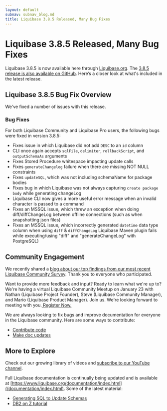 ```yaml
---
layout: default
subnav: subnav_blog.md
title: Liquibase 3.8.5 Released, Many Bug Fixes
---
```

# Liquibase 3.8.5 Released, Many Bug Fixes

Liquibase 3.8.5 is now available here through [Liquibase.org](https://download.liquibase.org/download-community/).
The [3.8.5 release is also available on GitHub](https://github.com/liquibase/liquibase/releases/). Here’s a closer look at what's included in the latest release.

## Liquibase 3.8.5 Bug Fix Overview

We've fixed a number of issues with this release. 

### Bug Fixes
For both Liquibase Community and Liquibase Pro users, the following bugs were fixed in version 3.8.5:

- Fixes issue in which Liquibase did not add `DESC` to an `id` column
- CLI once again accepts `sqlFile`, `delimiter`, `rollbackScript`, and `outputSchemaAs` arguments
- Fixes Stored Procedure whitespace impacting update calls
- Fixes `generateChangelog` failure when there are missing NOT NULL constraints
- Fixes `updateSQL`, which was not including schemaName for package bodies
- Fixes bug in which Liquibase was not always capturing `create package body` while generating changeLog
- Liquibase CLI now gives a more useful error message when an invalid character is passed to a command
- Fixes an MSSQL issue, which threw an exception when doing diff/diffChangeLog between offline connections (such as when snapshotting json files)
- Fixes an MSSQL issue, which incorrectly generated `datetime` data type column when using `diff` & `diffChangeLog` Liquibase Maven plugin fails while executing/using "diff" and "generateChangeLog" with PostgreSQL)

## Community Engagement
We recently shared a [blog about our top findings from our most recent Liquibase Community Survey](https://www.liquibase.org/2020/01/top-10-findings-liquibase-survey.html). Thank you to everyone who participated. 

Want to provide more feedback and input? Ready to learn what we're up to? We're having a virtual Liquibase Community Meetup on January 23 with Nathan (Liquibase Project Founder), Steve (Liquibase Community Manager), and Mario (Liquibase Product Manager). Join us. We're looking forward to meeting with you.<a href="https://register.gotowebinar.com/register/70786962673831938" target="_blank"> Register Now.</a>

We are always looking to fix bugs and improve documentation for everyone in the Liquibase community. Here are some ways to contribute:
- [Contribute code](https://www.liquibase.org/development/contribute.html)
- [Make doc updates](https://github.com/liquibase/liquibase.github.com/tree/master/documentation)

## More to Explore
Check out our growing library of videos and [subscribe to our YouTube channel](https://www.youtube.com/channel/UC5qMsRjObu685rTBq0PJX8w?).

Full Liquibase documentation is continually being updated and is available at [https://www.liquibase.org/documentation/index.html](/documentation/index.html). Some of the latest material:
- [Generating SQL to Update Schemas](http://www.liquibase.org/documentation/generate-sql-update-schemas.html) 
- [DB2 on Z tutorial](https://www.liquibase.org/documentation/tutorials/db2onz.html)

